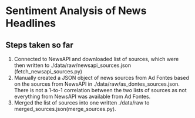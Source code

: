 # Sentiment Analysis of News Headlines

## Steps taken so far
1. Connected to NewsAPI and downloaded list of sources, which were then written to ./data/raw/newsapi_sources.json (fetch_newsapi_sources.py)
2. Manually created a JSON object of news sources from Ad Fontes based on the sources from NewsAPI in ./data/raw/as_dontes_sources.json.  There is not a 1-to-1 correlation between the two lists of sources as not everything from NewsAPI was available from Ad Fontes.
3. Merged the list of sources into one written ./data/raw to merged_sources.json(merge_sources.py). 
